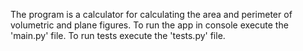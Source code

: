 The program is a calculator for calculating the area and perimeter of volumetric and plane figures.
To run the app in console execute the 'main.py' file.
To run tests execute the 'tests.py' file.

